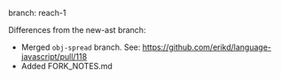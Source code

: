branch: reach-1

Differences from the new-ast branch:

* Merged `obj-spread` branch.
  See: https://github.com/erikd/language-javascript/pull/118
* Added FORK_NOTES.md
